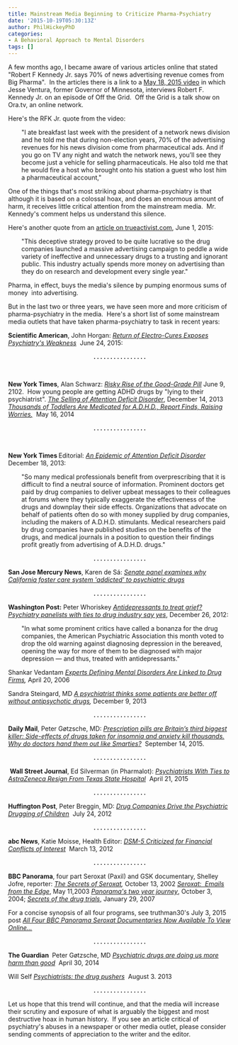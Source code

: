 ```yaml
---
title: Mainstream Media Beginning to Criticize Pharma-Psychiatry
date: '2015-10-19T05:30:13Z'
author: PhilHickeyPhD
categories:
- A Behavioral Approach to Mental Disorders
tags: []
---
```


A few months ago, I became aware of various articles online that stated "Robert F Kennedy Jr. says 70% of news advertising revenue comes from Big Pharma".  In the articles there is a link to a <a href="http://www.ora.tv/offthegrid/2015/5/18/grid-robert--kennedy-jr-takes-big-pharma--vaccine-industry-0_6ck7ne6j25bv">May 18, 2015 video</a> in which Jesse Ventura, former Governor of Minnesota, interviews Robert F. Kennedy Jr. on an episode of Off the Grid.  Off the Grid is a talk show on Ora.tv, an online network.

Here's the RFK Jr. quote from the video:
<p style="padding-left: 30px;">"I ate breakfast last week with the president of a network news division and he told me that during non-election years, 70% of the advertising revenues for his news division come from pharmaceutical ads. And if you go on TV any night and watch the network news, you’ll see they become just a vehicle for selling pharmaceuticals. He also told me that he would fire a host who brought onto his station a guest who lost him a pharmaceutical account,"</p>
One of the things that's most striking about pharma-psychiatry is that although it is based on a colossal hoax, and does an enormous amount of harm, it receives little critical attention from the mainstream media.  Mr. Kennedy's comment helps us understand this silence.

Here's another quote from an <a href="http://www.trueactivist.com/robert-f-kennedy-jr-says-70-of-news-advertising-revenue-comes-from-big-pharma/">article on trueactivist.com</a>, June 1, 2015:
<p style="padding-left: 30px;">"This deceptive strategy proved to be quite lucrative so the drug companies launched a massive advertising campaign to peddle a wide variety of ineffective and unnecessary drugs to a trusting and ignorant public. This industry actually spends more money on advertising than they do on research and development every single year."</p>
Pharma, in effect, buys the media's silence by pumping enormous sums of money  into advertising.

But in the last two or three years, we have seen more and more criticism of pharma-psychiatry in the media.  Here's a short list of some mainstream media outlets that have taken pharma-psychiatry to task in recent years:

<strong>Scientific American</strong>, John Horgan:
<em><a href="http://blogs.scientificamerican.com/cross-check/return-of-electro-cures-symptom-of-psychiatry-s-crisis/">Return of Electro-Cures Exposes Psychiatry's Weakness</a></em>  June 24, 2015:
<p style="text-align: center;"><strong>. . . . . . . . . . . . . . . .</strong></p>
&nbsp;

<strong>New York Times</strong>, Alan Schwarz:
<em><a href="http://www.nytimes.com/2012/06/10/education/seeking-academic-edge-teenagers-abuse-stimulants.html">Risky Rise of the Good-Grade Pill</a></em> June 9, 2102.  How young people are getting ADHD drugs by "lying to their psychiatrist".
<em><a href="http://www.nytimes.com/2013/12/15/health/the-selling-of-attention-deficit-disorder.html?pagewanted=all">The Selling of Attention Deficit Disorder</a></em>, December 14, 2013
<em><u><a href="http://www.nytimes.com/2014/05/17/us/among-experts-scrutiny-of-attention-disorder-diagnoses-in-2-and-3-year-olds.html">Thousands of Toddlers Are Medicated for A.D.H.D., Report Finds, Raising Worries</a>,</u></em>  May 16, 2014
<p style="text-align: center;"><strong>. . . . . . . . . . . . . . . .</strong></p>
&nbsp;

<strong>New York Times </strong>Editorial:
<em><a href="http://www.nytimes.com/2013/12/19/opinion/an-epidemic-of-attention-deficit-disorder.html">An Epidemic of Attention Deficit Disorder</a></em>  December 18, 2013:
<p style="padding-left: 30px;">"So many medical professionals benefit from overprescribing that it is difficult to find a neutral source of information. Prominent doctors get paid by drug companies to deliver upbeat messages to their colleagues at forums where they typically exaggerate the effectiveness of the drugs and downplay their side effects. Organizations that advocate on behalf of patients often do so with money supplied by drug companies, including the makers of A.D.H.D. stimulants. Medical researchers paid by drug companies have published studies on the benefits of the drugs, and medical journals in a position to question their findings profit greatly from advertising of A.D.H.D. drugs."</p>
<p style="text-align: center;"><strong>. . . . . . . . . . . . . . . .</strong></p>
<strong>San Jose Mercury News</strong>, Karen de Sá:
<em><a href="http://www.mercurynews.com/News/ci_27592535/Senate-panel-examines-why-California-foster-care-system-addicted-to-psychiatric-drugs?source=infinite">Senate panel examines why California foster care system 'addicted' to psychiatric drugs</a></em>
<p style="text-align: center;"><strong>. . . . . . . . . . . . . . . .</strong></p>
<strong>Washington Post:</strong>
Peter Whoriskey
<em><a href="http://www.washingtonpost.com/business/economy/antidepressants-to-treat-grief-psychiatry-panelists-with-ties-to-drug-industry-say-yes/2012/12/26/ca09cde6-3d60-11e2-ae43-cf491b837f7b_story.html">Antidepressants to treat grief? Psychiatry panelists with ties to drug industry say yes</a></em>, December 26, 2012:
<p style="padding-left: 30px;">"In what some prominent critics have called a bonanza for the drug companies, the American Psychiatric Association this month voted to drop the old warning against diagnosing depression in the bereaved, opening the way for more of them to be diagnosed with major depression — and thus, treated with antidepressants."</p>
Shankar Vedantam
<em><a href="http://www.washingtonpost.com/wp-dyn/content/article/2006/04/19/AR2006041902560.html">Experts Defining Mental Disorders Are Linked to Drug Firms</a>,</em> April 20, 2006

Sandra Steingard, MD
<em><a href="http://www.washingtonpost.com/national/health-science/a-psychiatrist-thinks-some-patients-are-better-off-without-antipsychotic-drugs/2013/12/06/547f5680-48aa-11e3-a196-3544a03c2351_story.html">A psychiatrist thinks some patients are better off without antipsychotic drugs</a>,</em> December 9, 2013
<p style="text-align: center;"><strong>. . . . . . . . . . . . . . . .</strong></p>
<strong>Daily Mail</strong>, Peter Gøtzsche, MD:
<em><a href="http://www.dailymail.co.uk/health/article-3234334/Prescription-pills-Britain-s-biggest-killer-effects-drugs-taken-insomnia-anxiety-kill-thousands-doctors-hand-like-Smarties.html">Prescription pills are Britain’s third biggest killer: Side-effects of drugs taken for insomnia and anxiety kill thousands. Why do doctors hand them out like Smarties?</a> </em> September 14, 2015.
<p style="text-align: center;"><strong>. . . . . . . . . . . . . . . .</strong></p>
 <strong>Wall Street Journal</strong>, Ed Silverman (in Pharmalot):
<em><a href="http://blogs.wsj.com/pharmalot/2015/04/21/psychiatrists-with-ties-to-astrazeneca-resign-from-texas-hospital/">Psychiatrists With Ties to AstraZeneca Resign From Texas State Hospital</a></em>  April 21, 2015
<p style="text-align: center;"><strong>. . . . . . . . . . . . . . . .</strong></p>
<strong>Huffington Post</strong>, Peter Breggin, MD:
<em><a href="http://www.huffingtonpost.com/dr-peter-breggin/psychiatric-drugs_b_1693649.html">Drug Companies Drive the Psychiatric Drugging of Children</a></em>  July 24, 2012
<p style="text-align: center;"><strong>. . . . . . . . . . . . . . . .</strong></p>
<strong>abc News</strong>, Katie Moisse, Health Editor:
<em><a href="http://abcnews.go.com/Health/MindMoodNews/dsm-fire-financial-conflicts/story?id=15909673">DSM-5 Criticized for Financial Conflicts of Interest</a></em>  March 13, 2012
<p style="text-align: center;"><strong>. . . . . . . . . . . . . . . .</strong></p>
<strong>BBC Panorama</strong>, four part Seroxat (Paxil) and GSK documentary, Shelley Jofre, reporter:
<em><a href="http://news.bbc.co.uk/2/hi/programmes/panorama/2310197.stm">The Secrets of Seroxat</a>, </em>October 13, 2002
<em><a href="http://news.bbc.co.uk/2/hi/programmes/panorama/2982797.stm">Seroxat:  Emails from the Edge</a></em>, May 11,2003
<em><a href="http://news.bbc.co.uk/2/hi/programmes/panorama/3707094.stm">Panorama's two year journey</a></em>, October 3, 2004;
<em><a href="http://news.bbc.co.uk/2/hi/programmes/panorama/6291773.stm">Secrets of the drug trials</a></em>, January 29, 2007

For a concise synopsis of all four programs, see truthman30's July 3, 2015 post <em><a href="https://truthman30.wordpress.com/2015/07/03/all-four-bbc-panorma-seroxat-documentaries-now-available-to-view-online/https:/truthman30.wordpress.com/2015/07/03/all-four-bbc-panorma-seroxat-documentaries-now-available-to-view-online/">All Four BBC Panorama Seroxat Documentaries Now Available To View Online…</a></em>
<p style="text-align: center;"><strong>. . . . . . . . . . . . . . . .</strong></p>
<strong>The Guardian</strong><strong> </strong>
Peter Gøtzsche, MD
<em><a href="http://www.theguardian.com/commentisfree/2014/apr/30/psychiatric-drugs-harm-than-good-ssri-antidepressants-benzodiazepines">Psychiatric drugs are doing us more harm than good</a></em>  April 30, 2014

Will Self
<em><a href="http://www.theguardian.com/society/2013/aug/03/will-self-psychiatrist-drug-medication">Psychiatrists: the drug pushers</a></em>  August 3. 2013
<p style="text-align: center;"><strong>. . . . . . . . . . . . . . . .</strong></p>
Let us hope that this trend will continue, and that the media will increase their scrutiny and exposure of what is arguably the biggest and most destructive hoax in human history.  If you see an article critical of psychiatry's abuses in a newspaper or other media outlet, please consider sending comments of appreciation to the writer and the editor.